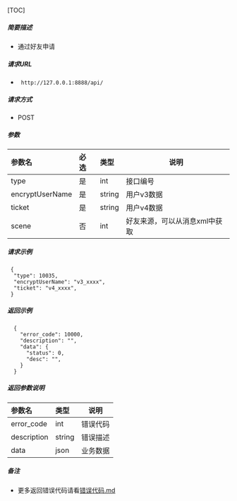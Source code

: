 

[TOC]
    
##### 简要描述

- 通过好友申请

##### 请求URL
- ` http://127.0.0.1:8888/api/`
  
##### 请求方式
- POST 

##### 参数

| 参数名             | 必选 | 类型     | 说明               |   
|:----------------|:---|:-------|------------------|   
| type            | 是  | int    | 接口编号             |   
| encryptUserName | 是  | string | 用户v3数据           |   
| ticket          | 是  | string | 用户v4数据           |   
| scene           | 否  | int    | 好友来源，可以从消息xml中获取 |   

##### 请求示例

```
 {
  "type": 10035,
  "encryptUserName": "v3_xxxx",
  "ticket": "v4_xxxx",
 } 
```

##### 返回示例 

``` 
  {
    "error_code": 10000,
    "description": "",
    "data": {
      "status": 0,
      "desc": "",
    }
  }
```

##### 返回参数说明 

| 参数名         | 类型     | 说明   |   
|:------------|:-------|------|   
| error_code  | int    | 错误代码 |   
| description | string | 错误描述 |   
| data        | json   | 业务数据 |   

##### 备注 

- 更多返回错误代码请看[错误代码.md](../错误代码.md)






